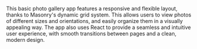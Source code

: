 This basic photo gallery app features a responsive and flexible layout, thanks to Masonry's dynamic grid system. This allows users to view photos of different sizes and orientations, and easily organize them in a visually appealing way. The app also uses React to provide a seamless and intuitive user experience, with smooth transitions between pages and a clean, modern design.
